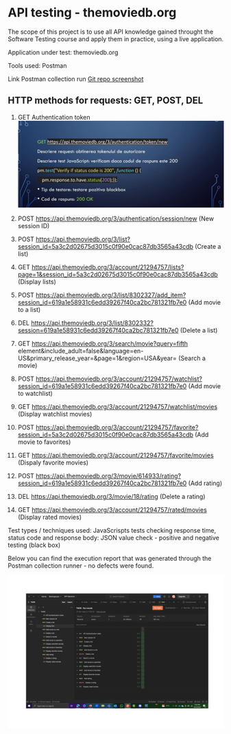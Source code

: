 # API testing - themoviedb.org

The scope of this project is to use all API knowledge gained throught the Software Testing course and apply them in practice, using a live application.

Application under test: themoviedb.org

Tools used: Postman

Link Postman collection run [Git repo screenshot](https://github.com/armandaskalu/API-testing-themoviedb.org/blob/main/TMDB.postman_test_run.json)

## HTTP methods for requests: GET, POST, DEL

1. GET Authentication token
![token](https://github.com/armandaskalu/API-testing-themoviedb.org/blob/main/1.jpg)
2. POST https://api.themoviedb.org/3/authentication/session/new (New session ID)

3. POST https://api.themoviedb.org/3/list?session_id=5a3c2d02675d3015c0f90e0cac87db3565a43cdb (Create a list)

4. GET https://api.themoviedb.org/3/account/21294757/lists?page=1&session_id=5a3c2d02675d3015c0f90e0cac87db3565a43cdb (Display lists)

5. POST https://api.themoviedb.org/3/list/8302327/add_item?session_id=619a1e58931c6edd39267f40ca2bc781321fb7e0 (Add movie to a list)

6. DEL https://api.themoviedb.org/3/list/8302332?session=619a1e58931c6edd39267f40ca2bc781321fb7e0 (Delete a list)

7. GET https://api.themoviedb.org/3/search/movie?query=fifth element&include_adult=false&language=en-US&primary_release_year=&page=1&region=USA&year= (Search a movie)

8. POST https://api.themoviedb.org/3/account/21294757/watchlist?session_id=619a1e58931c6edd39267f40ca2bc781321fb7e0 (Add movie to watchlist)

9. GET https://api.themoviedb.org/3/account/21294757/watchlist/movies (Display watchlist movies)

10. POST https://api.themoviedb.org/3/account/21294757/favorite?session_id=5a3c2d02675d3015c0f90e0cac87db3565a43cdb (Add movie to favorites)

11. GET https://api.themoviedb.org/3/account/21294757/favorite/movies (Dispaly favorite movies)

12. POST https://api.themoviedb.org/3/movie/614933/rating?session_id=619a1e58931c6edd39267f40ca2bc781321fb7e0 (Add rating)

13. DEL https://api.themoviedb.org/3/movie/18/rating (Delete a rating)

14. GET https://api.themoviedb.org/3/account/21294757/rated/movies (Display rated movies)

Test types / techniques used: JavaScrispts tests checking response time, status code and response body: JSON value check - positive and negative testing (black box)

Below you can find the execution report that was generated through the Postman collection runner - no defects were found.

![Run Results](https://github.com/armandaskalu/API-testing-themoviedb.org/blob/main/Results.jpg)



